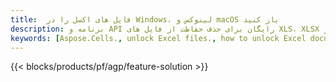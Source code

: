 ```yaml
---
title:  فایل های اکسل را در Windows، لینوکس و macOS باز کنید
description: برنامه و API رایگان برای حذف حفاظت از فایل های XLS، XLSX و ODS
keywords: [Aspose.Cells., unlock Excel files., how to unlock Excel document., unprotect Excel files., remove protection from Excel files., decrypt Excel Files]
---
```

{{< blocks/products/pf/agp/feature-solution >}} 

